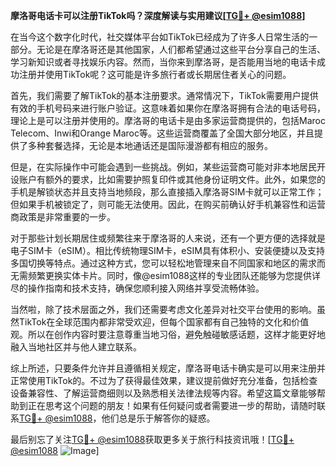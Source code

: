 **摩洛哥电话卡可以注册TikTok吗？深度解读与实用建议[[TG💪+ @esim1088](https://t.me/s/esim1088)]**

在当今这个数字化时代，社交媒体平台如TikTok已经成为了许多人日常生活的一部分。无论是在摩洛哥还是其他国家，人们都希望通过这些平台分享自己的生活、学习新知识或者寻找娱乐内容。然而，当你来到摩洛哥，是否能用当地的电话卡成功注册并使用TikTok呢？这可能是许多旅行者或长期居住者关心的问题。

首先，我们需要了解TikTok的基本注册要求。通常情况下，TikTok需要用户提供有效的手机号码来进行账户验证。这意味着如果你在摩洛哥拥有合法的电话号码，理论上是可以注册并使用的。摩洛哥的电话卡是由多家运营商提供的，包括Maroc Telecom、Inwi和Orange Maroc等。这些运营商覆盖了全国大部分地区，并且提供了多种套餐选择，无论是本地通话还是国际漫游都有相应的服务。

但是，在实际操作中可能会遇到一些挑战。例如，某些运营商可能对非本地居民开设账户有额外的要求，比如需要护照复印件或其他身份证明文件。此外，如果您的手机是解锁状态并且支持当地频段，那么直接插入摩洛哥SIM卡就可以正常工作；但如果手机被锁定了，则可能无法使用。因此，在购买前确认好手机兼容性和运营商政策是非常重要的一步。

对于那些计划长期居住或频繁往来于摩洛哥的人来说，还有一个更方便的选择就是电子SIM卡（eSIM）。相比传统物理SIM卡，eSIM具有体积小、安装便捷以及支持多国切换等特点。通过这种方式，您可以轻松地管理来自不同国家和地区的需求而无需频繁更换实体卡片。同时，像@esim1088这样的专业团队还能够为您提供详尽的操作指南和技术支持，确保您顺利接入网络并享受流畅体验。

当然啦，除了技术层面之外，我们还需要考虑文化差异对社交平台使用的影响。虽然TikTok在全球范围内都非常受欢迎，但每个国家都有自己独特的文化和价值观。所以在创作内容时要注意尊重当地习俗，避免触碰敏感话题，这样才能更好地融入当地社区并与他人建立联系。

综上所述，只要条件允许并且遵循相关规定，摩洛哥电话卡确实是可以用来注册并正常使用TikTok的。不过为了获得最佳效果，建议提前做好充分准备，包括检查设备兼容性、了解运营商细则以及熟悉相关法律法规等内容。希望这篇文章能够帮助到正在思考这个问题的朋友！如果有任何疑问或者需要进一步的帮助，请随时联系[TG💪+ @esim1088](https://t.me/s/esim1088)，他们总是乐于解答你的疑惑。

最后别忘了关注[TG💪+ @esim1088](https://t.me/s/esim1088)获取更多关于旅行科技资讯哦！[[TG💪+ @esim1088](https://t.me/s/esim1088) ![Image](https://i.postimg.cc/4NQfJmqS/Snipaste-2025-05-13-00-14-12.png)]